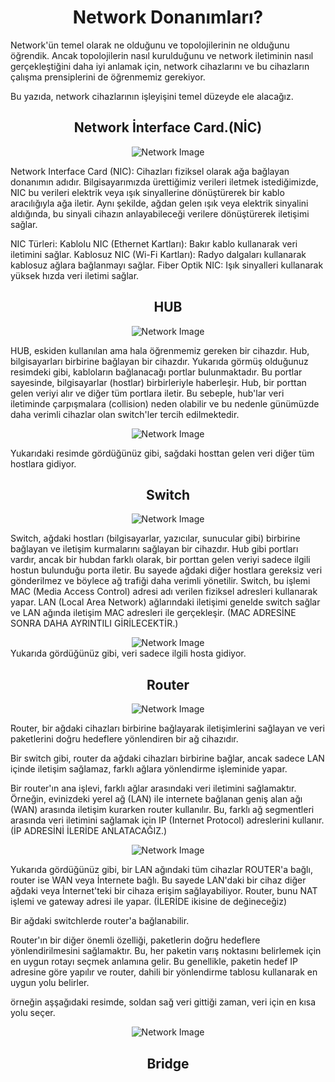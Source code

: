 <h1 align='center'>Network Donanımları?</h1>


<p>
  Network'ün temel olarak ne olduğunu ve topolojilerinin ne olduğunu öğrendik. Ancak topolojilerin nasıl kurulduğunu ve network iletiminin nasıl gerçekleştiğini daha iyi anlamak için, network cihazlarını ve bu cihazların çalışma prensiplerini de öğrenmemiz gerekiyor.

Bu yazıda, network cihazlarının işleyişini temel düzeyde ele alacağız.
</p>

<h2 align='center'>Network İnterface Card.(NİC)</h2>

<div align="center">
    <img src="https://github.com/Okan-tumuklu/Network-dersleri/assets/117488504/b4897a24-8ab5-4f78-87ff-7c69243b3ee3" alt="Network Image">
</div>

<p>
  Network Interface Card (NIC): Cihazları fiziksel olarak ağa bağlayan donanımın adıdır. Bilgisayarımızda ürettiğimiz verileri iletmek istediğimizde, NIC bu verileri elektrik veya ışık sinyallerine dönüştürerek bir kablo aracılığıyla ağa iletir. Aynı şekilde, ağdan gelen ışık veya elektrik sinyalini aldığında, bu sinyali cihazın anlayabileceği verilere dönüştürerek iletişimi sağlar.

NIC Türleri:
  Kablolu NIC (Ethernet Kartları): Bakır kablo kullanarak veri iletimini sağlar.
  Kablosuz NIC (Wi-Fi Kartları): Radyo dalgaları kullanarak kablosuz ağlara bağlanmayı sağlar.
  Fiber Optik NIC: Işık sinyalleri kullanarak yüksek hızda veri iletimi sağlar.
</p>

<h2 align='center'>HUB</h2>

<div align="center">
    <img src="https://github.com/Okan-tumuklu/Network-dersleri/assets/117488504/694c28ab-cf27-4f00-ae4e-89be2f8045b7" alt="Network Image">
</div>


<p>
  HUB, eskiden kullanılan ama hala öğrenmemiz gereken bir cihazdır.
Hub, bilgisayarları birbirine bağlayan bir cihazdır. Yukarıda görmüş olduğunuz resimdeki gibi, kabloların bağlanacağı portlar bulunmaktadır. Bu portlar sayesinde, bilgisayarlar (hostlar) birbirleriyle haberleşir. Hub, bir porttan gelen veriyi alır ve diğer tüm portlara iletir. Bu sebeple, hub'lar veri iletiminde çarpışmalara (collision) neden olabilir ve bu nedenle günümüzde daha verimli cihazlar olan switch'ler tercih edilmektedir.

  <div align="center">
    <img src="https://github.com/Okan-tumuklu/Network-dersleri/assets/117488504/428da2f7-e03f-40b5-b1e7-7b964111f245" alt="Network Image">
</div>

  Yukarıdaki resimde gördüğünüz gibi, sağdaki hosttan gelen veri diğer tüm hostlara gidiyor.
</p>


<h2 align='center'>Switch</h2>

<div align="center">
    <img src="https://github.com/Okan-tumuklu/Network-dersleri/assets/117488504/07a35649-14e0-4719-a054-3abd1bbd600f" alt="Network Image">
</div>


<p>
  Switch, ağdaki hostları (bilgisayarlar, yazıcılar, sunucular gibi) birbirine bağlayan ve iletişim kurmalarını sağlayan bir cihazdır. Hub gibi portları vardır, ancak bir hubdan farklı olarak, bir porttan gelen veriyi sadece ilgili hostun bulunduğu porta iletir. Bu sayede ağdaki diğer hostlara gereksiz veri gönderilmez ve böylece ağ trafiği daha verimli yönetilir. Switch, bu işlemi MAC (Media Access Control) adresi adı verilen fiziksel adresleri kullanarak yapar. LAN (Local Area Network) ağlarındaki iletişimi genelde switch sağlar ve LAN ağında iletişim MAC adresleri ile gerçekleşir. (MAC ADRESİNE SONRA DAHA AYRINTILI GİRİLECEKTİR.)

  <div align="center">
    <img src="https://github.com/Okan-tumuklu/Network-dersleri/assets/117488504/78427812-a9f6-46e7-9987-6f0a482aa93a" alt="Network Image">
</div>
  Yukarıda gördüğünüz gibi, veri sadece ilgili hosta gidiyor.
</p>


<h2 align='center'>Router</h2>

<p>

  <div align="center">
    <img src="https://github.com/Okan-tumuklu/Network-dersleri/assets/117488504/ff5ff349-646c-4514-ac02-1a70a3687eda" alt="Network Image">
</div>

Router, bir ağdaki cihazları birbirine bağlayarak iletişimlerini sağlayan ve veri paketlerini doğru hedeflere yönlendiren bir ağ cihazıdır.

Bir switch gibi, router da ağdaki cihazları birbirine bağlar, ancak sadece LAN içinde iletişim sağlamaz, farklı ağlara yönlendirme işleminide yapar.

Bir router'ın ana işlevi, farklı ağlar arasındaki veri iletimini sağlamaktır. Örneğin, evinizdeki yerel ağ (LAN) ile internete bağlanan geniş alan ağı (WAN) arasında iletişim kurarken router kullanılır. Bu, farklı ağ segmentleri arasında veri iletimini sağlamak için IP (Internet Protocol) adreslerini kullanır. (İP ADRESİNİ İLERİDE ANLATACAĞIZ.)

  <div align="center">
    <img src="https://github.com/Okan-tumuklu/Network-dersleri/assets/117488504/2df5805a-453e-48aa-b8a2-ed44d6fb0f08" alt="Network Image">
</div>

Yukarıda gördüğünüz gibi, bir LAN ağındaki tüm cihazlar ROUTER'a bağlı, router ise WAN veya İnternete bağlı. Bu sayede LAN'daki bir cihaz diğer ağdaki veya İnternet'teki bir cihaza erişim sağlayabiliyor. Router, bunu NAT işlemi ve gateway adresi ile yapar. (İLERİDE ikisine de değineceğiz)

Bir ağdaki switchlerde router'a bağlanabilir. 

Router'ın bir diğer önemli özelliği, paketlerin doğru hedeflere yönlendirilmesini sağlamaktır. Bu, her paketin varış noktasını belirlemek için en uygun rotayı seçmek anlamına gelir. Bu genellikle, paketin hedef IP adresine göre yapılır ve router, dahili bir yönlendirme tablosu kullanarak en uygun yolu belirler.

örneğin aşşağıdaki resimde, soldan sağ veri gittiği zaman, veri için en kısa yolu seçer.

  <div align="center">
    <img src="https://github.com/Okan-tumuklu/Network-dersleri/assets/117488504/be18a629-d270-4573-b38d-7931b37b1725" alt="Network Image">
</div>

</p>


<h2 align='center'>Bridge</h2>



